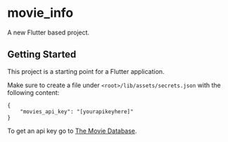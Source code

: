 # movie_info

A new Flutter based project.

## Getting Started

This project is a starting point for a Flutter application.

Make sure to create a file under `<root>/lib/assets/secrets.json` with the following content:

```
{
    "movies_api_key": "[yourapikeyhere]"
}
```

To get an api key go to [The Movie Database](https://www.themoviedb.org/).